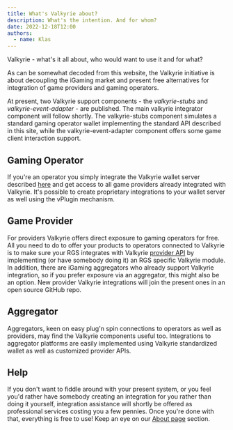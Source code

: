 ```yaml
---
title: What's Valkyrie about?
description: What's the intention. And for whom?
date: 2022-12-18T12:00
authors:
  - name: Klas
---
```


Valkyrie - what's it all about, who would want to use it and for what?
<!--truncate-->

As can be somewhat decoded from this website, the Valkyrie initiative is about decoupling the iGaming market and present free alternatives for integration of game providers and gaming operators.

At present, two Valkyrie support components - the *valkyrie-stubs* and *valkyrie-event-adapter* - are published. The main valkyrie integrator component will follow shortly.
The valkyrie-stubs component simulates a standard gaming operator wallet implementing the standard API described in this site, while the valkyrie-event-adapter component offers some game client interaction support.

## Gaming Operator
If you're an operator you simply integrate the Valkyrie wallet server described [here](https://valkyrie.bet/docs/wallet/valkyrie-pam/valkyrie-pam-api) and get access to all game providers already integrated with Valkyrie. It's possible to create proprietary integrations to your wallet server as well using the vPlugin mechanism.

## Game Provider
For providers Valkyrie offers direct exposure to gaming operators for free. All you need to do to offer your products to operators connected to Valkyrie is to make sure your RGS integrates with Valkyrie [provider API](https://valkyrie.bet/providers) by implementing (or have somebody doing it) an RGS specific Valkyrie module. In addition, there are iGaming aggregators who already support Valkyrie integration, so if you prefer exposure via an aggregator, this might also be an option. New provider Valkyrie integrations will join the present ones in an open source GitHub repo.

## Aggregator
Aggregators, keen on easy plug'n spin connections to operators as well as providers, may find the Valkyrie components useful too. Integrations to aggregator platforms are easily implemented using Valkyrie standardized wallet as well as customized provider APIs.

## Help
If you don't want to fiddle around with your present system, or you feel you'd rather have somebody creating an integration for you rather than doing it yourself, integration assistance will shortly be offered as professional services costing you a few pennies. Once you're done with that, everything is free to use!
Keep an eye on our [About page](https://valkyrie.bet/about) section.
